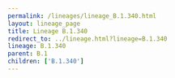 ```yaml
---
permalink: /lineages/lineage_B.1.340.html
layout: lineage_page
title: Lineage B.1.340
redirect_to: ../lineage.html?lineage=B.1.340
lineage: B.1.340
parent: B.1
children: ['B.1.340']
---
```

